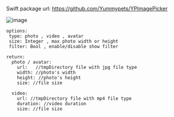 Swift package url: https://github.com/Yummypets/YPImagePicker

![image](https://raw.githubusercontent.com/Yummypets/YPImagePicker/master/Images/visual.jpg)

```pre
options:
 type: photo , video , avatar
 size: Integer , max photo width or height
 filter: Bool , enable/disable show filter

return:
  photo / avatar:
    url:   //tmpDirectory file with jpg file type
    width: //photo's width
    height: //photo's height
    size: //file size

  video:
    url: //tmpDirectory file with mp4 file type
    duration: //video duration
    size: //file size
```
